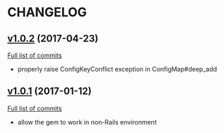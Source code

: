 # CHANGELOG

## [v1.0.2](https://github.com/lscspirit/app_config_loader/tree/v1.0.2) (2017-04-23)
[Full list of commits](https://github.com/lscspirit/app_config_loader/compare/v1.0.1...v1.0.2)

- properly raise ConfigKeyConflict exception in ConfigMap#deep_add 

## [v1.0.1](https://github.com/lscspirit/app_config_loader/tree/v1.0.1) (2017-01-12)
[Full list of commits](https://github.com/lscspirit/app_config_loader/compare/58ae3bea8d929ce97ac2985f4485d435bd6056c6...v1.0.1)

- allow the gem to work in non-Rails environment